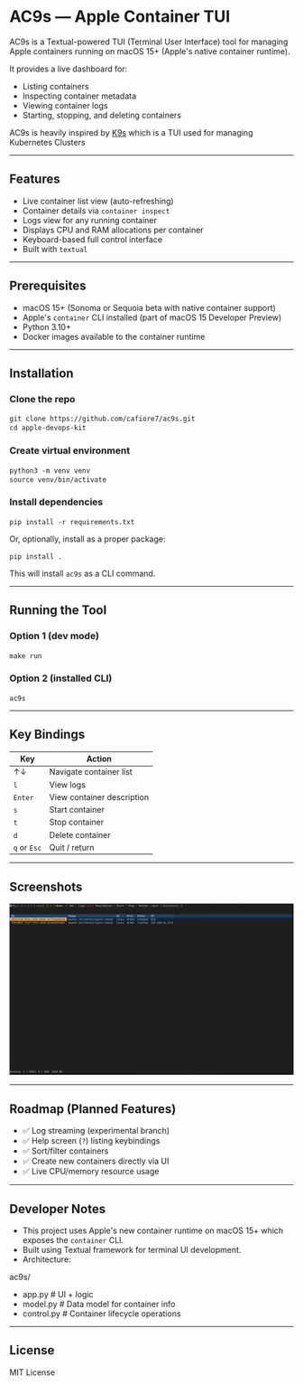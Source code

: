 # AC9s — Apple Container TUI

AC9s is a Textual-powered TUI (Terminal User Interface) tool for managing Apple containers running on macOS 15+ (Apple's native container runtime).

It provides a live dashboard for:

- Listing containers
- Inspecting container metadata
- Viewing container logs
- Starting, stopping, and deleting containers

AC9s is heavily inspired by [K9s](https://k9scli.io/) which is a TUI used for managing Kubernetes Clusters

---

## Features

- Live container list view (auto-refreshing)
- Container details via `container inspect`
- Logs view for any running container
- Displays CPU and RAM allocations per container
- Keyboard-based full control interface
- Built with `textual`

---

## Prerequisites

- macOS 15+ (Sonoma or Sequoia beta with native container support)
- Apple's `container` CLI installed (part of macOS 15 Developer Preview)
- Python 3.10+
- Docker images available to the container runtime

---

## Installation

### Clone the repo
```
git clone https://github.com/cafiore7/ac9s.git
cd apple-devops-kit
```
### Create virtual environment
```
python3 -m venv venv
source venv/bin/activate
```
### Install dependencies
```
pip install -r requirements.txt
```
Or, optionally, install as a proper package:
```
pip install .
```
This will install `ac9s` as a CLI command.

---

## Running the Tool

### Option 1 (dev mode)
```
make run
```
### Option 2 (installed CLI)
```
ac9s
```
---

## Key Bindings

| Key | Action            |
|-----|--------------------|
| ↑↓  | Navigate container list |
| `l` | View logs          |
| `Enter` | View container description |
| `s` | Start container    |
| `t` | Stop container     |
| `d` | Delete container   |
| `q` or `Esc` | Quit / return |

---

## Screenshots
![Dashboard](img/Dashboard.png "Dashboard")

---

## Roadmap (Planned Features)

- ✅ Log streaming (experimental branch)
- ✅ Help screen (`?`) listing keybindings
- ✅ Sort/filter containers
- ✅ Create new containers directly via UI
- ✅ Live CPU/memory resource usage

---

## Developer Notes

- This project uses Apple's new container runtime on macOS 15+ which exposes the `container` CLI.
- Built using Textual framework for terminal UI development.
- Architecture:

ac9s/
- app.py        # UI + logic
- model.py      # Data model for container info
- control.py    # Container lifecycle operations

---

## License

MIT License

